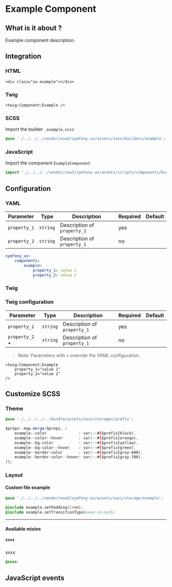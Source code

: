 # Example Component



## What is it about ?

Example component description.



## Integration

<!-- tabs:start -->
### **HTML**

```twig
<div class="ux-example"></div>
``` 

### **Twig**

```twig
<twig:Component:Example />
``` 

### **SCSS**

Import the builder `_example.scss`

```css 
@use './../../../vendor/osw3/symfony-ux/assets/sass/builders/example';
```

### **JavaScript**

Import the component `ExampleComponent`

```js
import './../../../vendor/osw3/symfony-ux/assets/scripts/components/ExampleComponent';
```
<!-- tabs:end -->



## Configuration

<!-- tabs:start -->
### **YAML**

| Parameter | Type | Description | Required | Default |
|-|-|-|-|-|
| `property_1` | `string` | Description of `property_1`  | yes |  |
| `property_2` | `string` | Description of `property_1`  | no |  |

```yaml
symfony_ux:
    components:
        example:
            property_1: value 1
            property_2: value 2
```

### **Twig**

### Twig configuration

| Parameter | Type | Description | Required | Default |
|-|-|-|-|-|
| `property_1` | `string` | Description of `property_1`  | yes |  |
| `property_2` • | `string` | Description of `property_1`  | no |  |

> Note: Parameters with • override the YAML configuration.

```twig 
<twig:Component:Example 
    property_1="value 1" 
    property_2="value 2"
/>
```
<!-- tabs:end -->




## Customize SCSS

<!-- tabs:start -->

### **Theme**

```css 
@use './../../../../bundle/assets/sass/storages/prefix';

$props: map.merge($props, (
    example--color              : var(--#{$prefix}black),
    example--color--hover       : var(--#{$prefix}orange),
    example--bg-color           : var(--#{$prefix}yellow),
    example--bg-color--hover    : var(--#{$prefix}green),
    example--border-color       : var(--#{$prefix}gray-600),
    example--border-color--hover: var(--#{$prefix}gray-700),
));
```

### **Layout**

#### Custom file example

```css 
@use './../../../vendor/osw3/symfony-ux/assets/sass/storage/example';

@include example.setPadding(1rem);
@include example.setTransitionType(ease-in-out);
```

<hr>

#### Available mixins

##### `xxxx`

xxxx

```css 
@xxxx;
```
<!-- tabs:end -->




## JavaScript events
